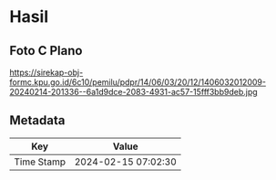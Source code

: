 # Hasil

## Foto C Plano

https://sirekap-obj-formc.kpu.go.id/6c10/pemilu/pdpr/14/06/03/20/12/1406032012009-20240214-201336--6a1d9dce-2083-4931-ac57-15fff3bb9deb.jpg


## Metadata

| Key        | Value               |
| ---------- | ------------------- |
| Time Stamp | 2024-02-15 07:02:30 |



